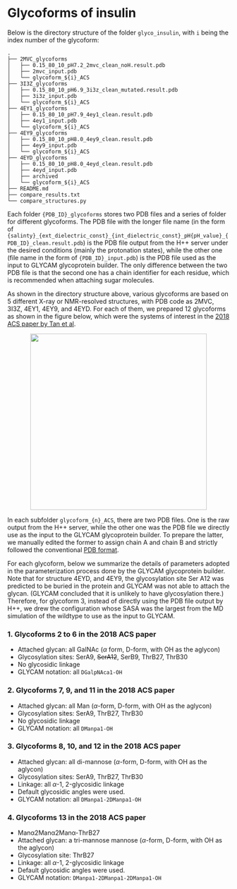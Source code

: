 # Glycoforms of insulin
Below is the directory structure of the folder `glyco_insulin`, with `i` being the index number of the glycoform:
```
.
├── 2MVC_glycoforms
│   ├── 0.15_80_10_pH7.2_2mvc_clean_noH.result.pdb
│   ├── 2mvc_input.pdb
│   └── glycoform_${i}_ACS
├── 3I3Z_glycoforms
│   ├── 0.15_80_10_pH6.9_3i3z_clean_mutated.result.pdb
│   ├── 3i3z_input.pdb
│   └── glycoform_${i}_ACS
├── 4EY1_glycoforms
│   ├── 0.15_80_10_pH7.9_4ey1_clean.result.pdb
│   ├── 4ey1_input.pdb
│   └── glycoform_${i}_ACS
├── 4EY9_glycoforms
│   ├── 0.15_80_10_pH8.0_4ey9_clean.result.pdb
│   ├── 4ey9_input.pdb
│   └── glycoform_${i}_ACS
├── 4EYD_glycoforms
│   ├── 0.15_80_10_pH8.0_4eyd_clean.result.pdb
│   ├── 4eyd_input.pdb
│   ├── archived
│   └── glycoform_${i}_ACS
├── README.md
├── compare_results.txt
└── compare_structures.py
```
Each folder `{PDB_ID}_glycoforms` stores two PDB files and a series of folder for different glycoforms. The PDB file with the longer file name (in the form of `{salinty}_{ext_dielectric_const}_{int_dielectric_const}_pH{pH_value}_{PDB_ID}_clean.result.pdb`) is the PDB file output from the H++ server under the desired conditions (mainly the protonation states), while the other one (file name in the form of `{PDB_ID}_input.pdb`) is the PDB file used as the input to GLYCAM glycoprotein builder. The only difference between the two PDB file is that the second one has a chain identifier for each residue, which is recommended when attaching sugar molecules.

As shown in the directory structure above, various glycoforms are based on 5 different X-ray or NMR-resolved structures, with PDB code as 2MVC, 3I3Z, 4EY1, 4EY9, and 4EYD. For each of them, we prepared 12 glycoforms as shown in the figure below, which were the systems of interest in the [2018 ACS paper by Tan et al](https://pubs.acs.org/doi/abs/10.1021/acschembio.7b00794).

<center><img src=https://i.imgur.com/kwdYFCt.png width=400>
</center>

In each subfolder `glycoform_{n}_ACS`, there are two PDB files. One is the raw output from the H++ server, while the other one was the PDB file we directly use as the input to the GLYCAM glycoprotein builder. To prepare the latter, we manually edited the former to assign chain A and chain B and strictly followed the conventional [PDB format](https://www.cgl.ucsf.edu/chimera/docs/UsersGuide/tutorials/pdbintro.html).

For each glycoform, below we summarize the details of parameters adopted in the parameterization process done by the GLYCAM glycoprotein builder. Note that for structure 4EYD, and 4EY9, the glycosylation site Ser A12 was predicted to be buried in the protein and GLYCAM was not able to attach the glycan. (GLYCAM concluded that it is unlikely to have glycosylation there.) Therefore, for glycoform 3, instead of directly using the PDB file output by H++, we drew the configuration whose SASA was the largest from the MD simulation of the wildtype to use as the input to GLYCAM. 
### 1. Glycoforms 2 to 6 in the 2018 ACS paper
- Attached glycan: all GalNAc ($\alpha$ form, D-form, with OH as the aglycon)
- Glycosylation sites: SerA9, ~~SerA12~~, SerB9, ThrB27, ThrB30
- No glycosidic linkage
- GLYCAM notation: all `DGalpNAca1-OH`

### 2. Glycoforms 7, 9, and 11 in the 2018 ACS paper
- Attached glycan: all Man ($\alpha$-form, D-form, with OH as the aglycon)
- Glycosylation sites: SerA9, ThrB27, ThrB30
- No glycosidic linkage
- GLYCAM notation: all `DManpa1-OH`

### 3. Glycoforms 8, 10, and 12 in the 2018 ACS paper 
- Attached glycan: all di-mannose ($\alpha$-form, D-form, with OH as the aglycon)
- Glycosylation sites: SerA9, ThrB27, ThrB30
- Linkage: all $\alpha$-1, 2-glycosidic linkage
- Default glycosidic angles were used.
- GLYCAM notation: all `DManpa1-2DManpa1-OH`

### 4. Glycoforms 13 in the 2018 ACS paper
- Manα2Manα2Manα-ThrB27
- Attached glycan: a tri-mannose mannose ($\alpha$-form, D-form, with OH as the aglycon)
- Glycosylation site: ThrB27
- Linkage: all $\alpha$-1, 2-glycosidic linkage
- Default glycosidic angles were used.
- GLYCAM notation: `DManpa1-2DManpa1-2DManpa1-OH`